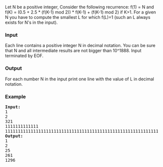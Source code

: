 <p>Let N be a positive integer, Consider the following recurrence: f(1) = N and f(K) = (0.5 + 2.5 * (f(K-1) mod 2)) * f(K-1) + (f(K-1) mod 2) if K&gt;1. For a given N you have to compute the smallest L for which f(L)=1 (such an L always exists for N's in the input).</p>
<h3>Input</h3>
<p>Each line contains a positive integer N in decimal notation.  You can be sure that N and all intermediate results are not  bigger than 10^1888. Input terminated by EOF.</p>
<h3>Output</h3>
<p>For each number N in the input print one line with the value of L in decimal notation.</p>
<h3>Example</h3>
<pre><strong>Input:</strong>
1
2
321
1111111111111
111111111111111111111111111111111111111111111111111111111111
<strong>Output:</strong>
1
2
25
261
1296
</pre>